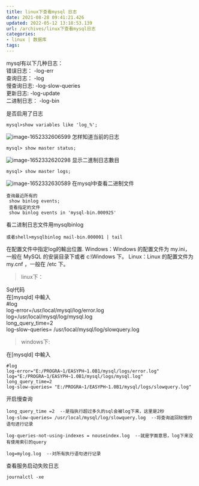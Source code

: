 ```yaml
---
title: linux下查看mysql 日志
date: 2021-08-28 09:41:21.426
updated: 2022-05-12 13:18:53.139
url: /archives/linux下查看mysql日志
categories: 
- linux | 数据库
tags: 
---
```




mysql有以下几种日志：  
   错误日志：     -log-err  
   查询日志：     -log  
   慢查询日志:   -log-slow-queries  
   更新日志:     -log-update  
   二进制日志： -log-bin  


是否启用了日志 
```
mysql>show variables like 'log_%'; 
```
![image-1652332606599](/upload/2022/05/image-1652332606599.png)
怎样知道当前的日志 
```
mysql> show master status; 
```
![image-1652332620298](/upload/2022/05/image-1652332620298.png)
显示二進制日志數目 
```
mysql> show master logs; 
```
![image-1652332630589](/upload/2022/05/image-1652332630589.png)
在mysql中查看二进制文件
```
查询最近所有的
 show binlog events;
 查看指定的文件
 show binlog events in 'mysql-bin.000925'
```

看二进制日志文件用mysqlbinlog 
```shell>mysqlbinlog mail-bin.000001 
或者shell>mysqlbinlog mail-bin.000001 | tail 
```

在配置文件中指定log的輸出位置. 
Windows：Windows 的配置文件为 my.ini，一般在 MySQL 的安装目录下或者 c:\Windows 下。 
Linux：Linux 的配置文件为 my.cnf ，一般在 /etc 下。 

> linux下： 
> 
Sql代码   
 在[mysqld] 中輸入  
#log  
log-error=/usr/local/mysql/log/error.log  
log=/usr/local/mysql/log/mysql.log  
long_query_time=2  
log-slow-queries= /usr/local/mysql/log/slowquery.log  

> windows下: 

 在[mysqld] 中輸入  
```
#log  
log-error="E:/PROGRA~1/EASYPH~1.0B1/mysql/logs/error.log"  
log="E:/PROGRA~1/EASYPH~1.0B1/mysql/logs/mysql.log"  
long_query_time=2  
log-slow-queries= "E:/PROGRA~1/EASYPH~1.0B1/mysql/logs/slowquery.log"  
```

开启慢查询 
```
long_query_time =2  --是指执行超过多久的sql会被log下来，这里是2秒 
log-slow-queries= /usr/local/mysql/log/slowquery.log  --将查询返回较慢的语句进行记录 

log-queries-not-using-indexes = nouseindex.log  --就是字面意思，log下来没有使用索引的query 

log=mylog.log  --对所有执行语句进行记录
```


查看服务启动失败日志 
```
journalctl -xe
```